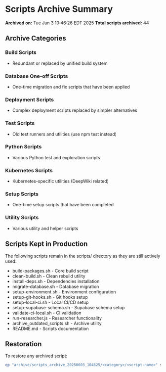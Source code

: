 # Scripts Archive Summary

**Archived on:** Tue Jun  3 10:46:26 EDT 2025
**Total scripts archived:**       44

## Archive Categories

### Build Scripts
- Redundant or replaced by unified build system

### Database One-off Scripts
- One-time migration and fix scripts that have been applied

### Deployment Scripts
- Complex deployment scripts replaced by simpler alternatives

### Test Scripts
- Old test runners and utilities (use npm test instead)

### Python Scripts
- Various Python test and exploration scripts

### Kubernetes Scripts
- Kubernetes-specific utilities (DeepWiki related)

### Setup Scripts
- One-time setup scripts that have been completed

### Utility Scripts
- Various utility and helper scripts

## Scripts Kept in Production

The following scripts remain in the scripts/ directory as they are still actively used:

- build-packages.sh - Core build script
- clean-build.sh - Clean rebuild utility
- install-deps.sh - Dependencies installation
- migrate-database.sh - Database migration
- setup-environment.sh - Environment configuration
- setup-git-hooks.sh - Git hooks setup
- setup-local-ci.sh - Local CI/CD setup
- setup-supabase-schema.sh - Supabase schema setup
- validate-ci-local.sh - CI validation
- run-researcher.js - Researcher functionality
- archive_outdated_scripts.sh - Archive utility
- README.md - Scripts documentation

## Restoration

To restore any archived script:
```bash
cp "archive/scripts_archive_20250603_104625/<category>/<script-name>" scripts/
```
